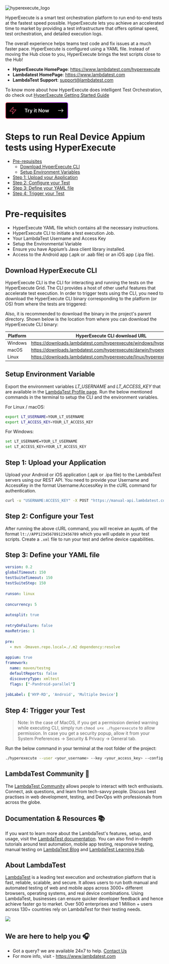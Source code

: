 <img height="100" alt="hyperexecute_logo" src="https://user-images.githubusercontent.com/1688653/159473714-384e60ba-d830-435e-a33f-730df3c3ebc6.png">

HyperExecute is a smart test orchestration platform to run end-to-end tests at the fastest speed possible. HyperExecute lets you achieve an accelerated time to market by providing a test infrastructure that offers optimal speed, test orchestration, and detailed execution logs.

The overall experience helps teams test code and fix issues at a much faster pace. HyperExecute is configured using a YAML file. Instead of moving the Hub close to you, HyperExecute brings the test scripts close to the Hub!

* <b>HyperExecute HomePage</b>: https://www.lambdatest.com/hyperexecute
* <b>Lambdatest HomePage</b>: https://www.lambdatest.com
* <b>LambdaTest Support</b>: [support@lambdatest.com](mailto:support@lambdatest.com)

To know more about how HyperExecute does intelligent Test Orchestration, do check out [HyperExecute Getting Started Guide](https://www.lambdatest.com/support/docs/getting-started-with-hyperexecute/)

[<img alt="Try it now" width="200 px" align="center" src="images/Try it Now.svg" />](https://hyperexecute.lambdatest.com/hyperexecute/jobs)

# Steps to run Real Device Appium tests using HyperExecute

* [Pre-requisites](#pre-requisites)
   - [Download HyperExecute CLI](#download-hyperexecute-cli)
   - [Setup Environment Variables](#setup-environment-variable)
* [Step 1: Upload your Application](#pre-requisites)
* [Step 2: Configure your Test](#pre-requisites)
* [Step 3: Define your YAML file](#pre-requisites)
* [Step 4: Trigger your Test](#pre-requisites)

# Pre-requisites

- HyperExecute YAML file which contains all the necessary instructions.
- HyperExecute CLI to initiate a test execution Job.
- Your LambdaTest Username and Access Key
- Setup the Environmental Variable
- Ensure you have Appium’s Java client library installed.
- Access to the Android app (.apk or .aab file) or an iOS app (.ipa file).

## Download HyperExecute CLI

HyperExecute CLI is the CLI for interacting and running the tests on the HyperExecute Grid. The CLI provides a host of other useful features that accelerate test execution. In order to trigger tests using the CLI, you need to download the HyperExecute CLI binary corresponding to the platform (or OS) from where the tests are triggered:

Also, it is recommended to download the binary in the project's parent directory. Shown below is the location from where you can download the HyperExecute CLI binary:

| Platform	| HyperExecute CLI download URL |
|-----------|-------------------------------|
| Windows | https://downloads.lambdatest.com/hyperexecute/windows/hyperexecute.exe |
| macOS | https://downloads.lambdatest.com/hyperexecute/darwin/hyperexecute |
| Linux | https://downloads.lambdatest.com/hyperexecute/linux/hyperexecute |

## Setup Environment Variable
Export the environment variables *LT_USERNAME* and *LT_ACCESS_KEY* that are available in the [LambdaTest Profile page](https://accounts.lambdatest.com/detail/profile).
Run the below mentioned commands in the terminal to setup the CLI and the environment variables.

For Linux / macOS:

```bash
export LT_USERNAME=YOUR_LT_USERNAME
export LT_ACCESS_KEY=YOUR_LT_ACCESS_KEY
```

For Windows:

```bash
set LT_USERNAME=YOUR_LT_USERNAME
set LT_ACCESS_KEY=YOUR_LT_ACCESS_KEY
```

## Step 1: Upload your Application
Upload your Android or iOS application (.apk or .ipa file) to the LambdaTest servers using our REST API. You need to provide your Username and AccessKey in the format Username:AccessKey in the cURL command for authentication.

```bash
curl -u "USERNAME:ACCESS_KEY" -X POST "https://manual-api.lambdatest.com/app/upload/realDevice" -F "appFile=@"<YOUR_LOCAL_APP_PATH>"" -F "name="sampleApp""
```

## Step 2: Configure your Test
After running the above cURL command, you will receive an `AppURL` of the format `lt://APP123456789123456789` which you will update in your test scripts. Create a `.xml` file to run your test and define device capabilities.

## Step 3: Define your YAML file

```yaml
version: 0.2
globalTimeout: 150
testSuiteTimeout: 150
testSuiteStep: 150

runson: linux

concurrency: 5

autosplit: true

retryOnFailure: false
maxRetries: 1

pre:
  - mvn -Dmaven.repo.local=./.m2 dependency:resolve

appium: true
framework:
  name: maven/testng
  defaultReports: false
  discoveryType: xmltest
  flags: ["-Pandroid-parallel"]

jobLabel: ['HYP-RD', 'Android', 'Multiple Device']
```

## Step 4: Trigger your Test

> Note: In the case of MacOS, if you get a permission denied warning while executing CLI, simply run `chmod u+x ./hyperexecute` to allow permission. In case you get a security popup, allow it from your System Preferences → Security & Privacy → General tab.

Run the below command in your terminal at the root folder of the project:

```bash
./hyperexecute --user <your_username> --key <your_access_key> --config <path_of_yaml_file>
```

## LambdaTest Community :busts_in_silhouette:

The [LambdaTest Community](https://community.lambdatest.com/) allows people to interact with tech enthusiasts. Connect, ask questions, and learn from tech-savvy people. Discuss best practises in web development, testing, and DevOps with professionals from across the globe.

## Documentation & Resources :books:
      
If you want to learn more about the LambdaTest's features, setup, and usage, visit the [LambdaTest documentation](https://www.lambdatest.com/support/docs/). You can also find in-depth tutorials around test automation, mobile app testing, responsive testing, manual testing on [LambdaTest Blog](https://www.lambdatest.com/blog/) and [LambdaTest Learning Hub](https://www.lambdatest.com/learning-hub/).     
      
 ## About LambdaTest

[LambdaTest](https://www.lambdatest.com) is a leading test execution and orchestration platform that is fast, reliable, scalable, and secure. It allows users to run both manual and automated testing of web and mobile apps across 3000+ different browsers, operating systems, and real device combinations. Using LambdaTest, businesses can ensure quicker developer feedback and hence achieve faster go to market. Over 500 enterprises and 1 Million + users across 130+ countries rely on LambdaTest for their testing needs.

[<img height="70" src="https://user-images.githubusercontent.com/70570645/169649126-ed61f6de-49b5-4593-80cf-3391ca40d665.PNG">](https://accounts.lambdatest.com/register)
      
## We are here to help you :headphones:

* Got a query? we are available 24x7 to help. [Contact Us](mailto:support@lambdatest.com)
* For more info, visit - https://www.lambdatest.com
